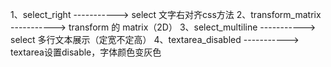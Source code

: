 1、select_right      ----------->  select 文字右对齐css方法
2、transform_matrix  ----------->  transform 的 matrix（2D）
3、select_multiline  ----------->  select 多行文本展示（定宽不定高）
4、textarea_disabled ----------->  textarea设置disable，字体颜色变灰色